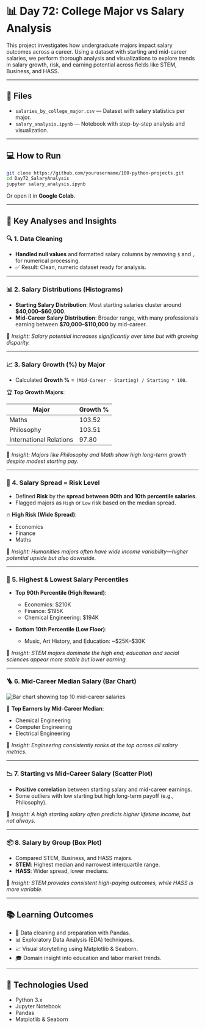 # 📊 Day 72: College Major vs Salary Analysis

This project investigates how undergraduate majors impact salary outcomes across a career. Using a dataset with starting and mid-career salaries, we perform thorough analysis and visualizations to explore trends in salary growth, risk, and earning potential across fields like STEM, Business, and HASS.

---

## 📁 Files

* `salaries_by_college_major.csv` — Dataset with salary statistics per major.
* `salary_analysis.ipynb` — Notebook with step-by-step analysis and visualization.

---

## 💻 How to Run

```bash
git clone https://github.com/yourusername/100-python-projects.git
cd Day72_SalaryAnalysis
jupyter salary_analysis.ipynb
```

Or open it in **Google Colab**.

---

## 🧠 Key Analyses and Insights

### 🔍 1. Data Cleaning

* **Handled null values** and formatted salary columns by removing `$` and `,` for numerical processing.
* ✅ Result: Clean, numeric dataset ready for analysis.

---

### 📊 2. Salary Distributions (Histograms)

* **Starting Salary Distribution**: Most starting salaries cluster around **\$40,000–\$60,000**.
* **Mid-Career Salary Distribution**: Broader range, with many professionals earning between **\$70,000–\$110,000** by mid-career.

📌 *Insight: Salary potential increases significantly over time but with growing disparity.*

---

### 📈 3. Salary Growth (%) by Major

* Calculated **Growth %** = `(Mid-Career - Starting) / Starting * 100`.

🏆 **Top Growth Majors**:

| Major                   | Growth % |
| ----------------------- | -------- |
| Maths                   | 103.52   |
| Philosophy              | 103.51   |
| International Relations | 97.80    |

📌 *Insight: Majors like Philosophy and Math show high long-term growth despite modest starting pay.*

---

### 🎯 4. Salary Spread = Risk Level

* Defined **Risk** by the **spread between 90th and 10th percentile salaries**.
* Flagged majors as `High` or `Low` risk based on the median spread.

🔥 **High Risk (Wide Spread)**:

* Economics
* Finance
* Maths

📌 *Insight: Humanities majors often have wide income variability—higher potential upside but also downside.*

---

### 🥇 5. Highest & Lowest Salary Percentiles

* **Top 90th Percentile (High Reward)**:

  * Economics: \$210K
  * Finance: \$195K
  * Chemical Engineering: \$194K

* **Bottom 10th Percentile (Low Floor)**:

  * Music, Art History, and Education: \~\$25K–\$30K

📌 *Insight: STEM majors dominate the high end; education and social sciences appear more stable but lower earning.*

---

### 🪜 6. Mid-Career Median Salary (Bar Chart)

![Bar chart showing top 10 mid-career salaries](#)

🤑 **Top Earners by Mid-Career Median**:

* Chemical Engineering
* Computer Engineering
* Electrical Engineering

📌 *Insight: Engineering consistently ranks at the top across all salary metrics.*

---

### 📉 7. Starting vs Mid-Career Salary (Scatter Plot)

* **Positive correlation** between starting salary and mid-career earnings.
* Some outliers with low starting but high long-term payoff (e.g., Philosophy).

📌 *Insight: A high starting salary often predicts higher lifetime income, but not always.*

---

### 📦 8. Salary by Group (Box Plot)

* Compared STEM, Business, and HASS majors.
* **STEM**: Highest median and narrowest interquartile range.
* **HASS**: Wider spread, lower medians.

📌 *Insight: STEM provides consistent high-paying outcomes, while HASS is more variable.*

---

## 📚 Learning Outcomes

* 🧹 Data cleaning and preparation with Pandas.
* 📊 Exploratory Data Analysis (EDA) techniques.
* 📈 Visual storytelling using Matplotlib & Seaborn.
* 🎓 Domain insight into education and labor market trends.

---

## 🧰 Technologies Used

* Python 3.x
* Jupyter Notebook
* Pandas
* Matplotlib & Seaborn
